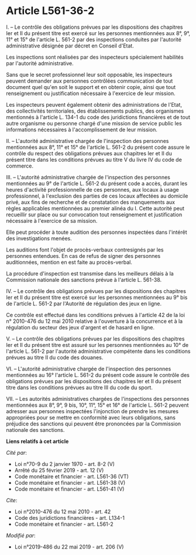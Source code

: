 # Article L561-36-2

I. – Le contrôle des obligations prévues par les dispositions des chapitres Ier et II du présent titre est exercé sur les
personnes mentionnées aux 8°, 9°, 11° et 15° de l'article L. 561-2 par des inspections conduites par l'autorité
administrative désignée par décret en Conseil d'Etat.

Les inspections sont réalisées par des inspecteurs spécialement habilités par l'autorité administrative.

Sans que le secret professionnel leur soit opposable, les inspecteurs peuvent demander aux personnes contrôlées communication
de tout document quel qu'en soit le support et en obtenir copie, ainsi que tout renseignement ou justification nécessaire à
l'exercice de leur mission.

Les inspecteurs peuvent également obtenir des administrations de l'Etat, des collectivités territoriales, des établissements
publics, des organismes mentionnés à l'article L. 134-1 du code des juridictions financières et de tout autre organisme ou
personne chargé d'une mission de service public les informations nécessaires à l'accomplissement de leur mission.

II. – L'autorité administrative chargée de l'inspection des personnes mentionnées aux 8°, 11° et 15° de l'article L. 561-2 du
présent code assure le contrôle du respect des obligations prévues aux chapitres Ier et II du présent titre dans les
conditions prévues au titre V du livre IV du code de commerce.

III. – L'autorité administrative chargée de l'inspection des personnes mentionnées au 9° de l'article L. 561-2 du présent
code a accès, durant les heures d'activité professionnelle de ces personnes, aux locaux à usage professionnel, à l'exclusion
des parties de ces locaux affectées au domicile privé, aux fins de recherche et de constatation des manquements aux règles
applicables mentionnées au premier alinéa du I. Cette autorité peut recueillir sur place ou sur convocation tout
renseignement et justification nécessaire à l'exercice de sa mission.

Elle peut procéder à toute audition des personnes inspectées dans l'intérêt des investigations menées.

Les auditions font l'objet de procès-verbaux contresignés par les personnes entendues. En cas de refus de signer des
personnes auditionnées, mention en est faite au procès-verbal.

La procédure d'inspection est transmise dans les meilleurs délais à la Commission nationale des sanctions prévue à l'article
L. 561-38.

IV. – Le contrôle des obligations prévues par les dispositions des chapitres Ier et II du présent titre est exercé sur les
personnes mentionnées au 9° bis de l'article L. 561-2 par l'Autorité de régulation des jeux en ligne.

Ce contrôle est effectué dans les conditions prévues à l'article 42 de la loi n° 2010-476 du 12 mai 2010 relative à
l'ouverture à la concurrence et à la régulation du secteur des jeux d'argent et de hasard en ligne.

V. – Le contrôle des obligations prévues par les dispositions des chapitres Ier et II du présent titre est assuré sur les
personnes mentionnées au 10° de l'article L. 561-2 par l'autorité administrative compétente dans les conditions prévues au
titre II du code des douanes.

VI. – L'autorité administrative chargée de l'inspection des personnes mentionnées au 16° l'article L. 561-2 du présent code
assure le contrôle des obligations prévues par les dispositions des chapitres Ier et II du présent titre dans les conditions
prévues au titre III du code du sport.

VII. – Les autorités administratives chargées de l'inspections des personnes mentionnées aux 8°, 9°, 9 bis, 10°, 11°, 15° et
16° de l'article L. 561-2 peuvent adresser aux personnes inspectées l'injonction de prendre les mesures appropriées pour se
mettre en conformité avec leurs obligations, sans préjudice des sanctions qui peuvent être prononcées par la Commission
nationale des sanctions.

**Liens relatifs à cet article**

_Cité par_:

  - Loi n°70-9 du 2 janvier 1970 - art. 8-2 (V)
  - Arrêté du 25 février 2019 - art. 12 (V)
  - Code monétaire et financier - art. L561-36 (VT)
  - Code monétaire et financier - art. L561-38 (V)
  - Code monétaire et financier - art. L561-41 (V)

_Cite_:

  - Loi n°2010-476 du 12 mai 2010 - art. 42
  - Code des juridictions financières - art. L134-1
  - Code monétaire et financier - art. L561-2

_Modifié par_:

  - Loi n°2019-486 du 22 mai 2019 - art. 206 (V)
